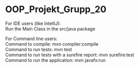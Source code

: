 # OOP_Projekt_Grupp_20

For IDE users (like IntelliJ):\
Run the Main Class in the src/java package

For Command line users:\
Command to compile: mvn compiler:compile\
Command to run tests: mvn test\
Command to run tests with a surefire report: mvn surefire:test\
Command to run the application: mvn javafx:run
